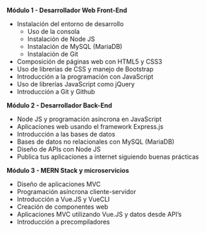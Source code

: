 __Módulo 1 - Desarrollador Web Front-End__
- Instalación del entorno de desarrollo
    - Uso de la consola
    - Instalación de Node JS
    - Instalación de MySQL (MariaDB)
    - Instalación de Git
- Composición de páginas web con HTML5 y CSS3
- Uso de librerías de CSS y manejo de Bootstrap
- Introducción a la programación con JavaScript
- Uso de librerías JavaScript como jQuery
- Introducción a Git y Github

__Módulo 2 - Desarrollador Back-End__
- Node JS y programación asíncrona en JavaScript
- Aplicaciones web usando el framework Express.js
- Introducción a las bases de datos
- Bases de datos no relacionales con MySQL (MariaDB)
- Diseño de APIs con Node JS
- Publica tus aplicaciones a internet siguiendo buenas prácticas

__Módulo 3 - MERN Stack y microservicios__
- Diseño de aplicaciones MVC
- Programación asíncrona cliente-servidor
- Introducción a Vue.JS y VueCLI
- Creación de componentes web
- Aplicaciones MVC utilizando Vue.JS y datos desde API’s
- Introducción a precompiladores
